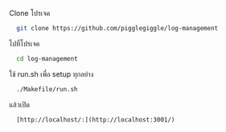 Clone โปรเจค

```bash
  git clone https://github.com/pigglegiggle/log-management
```

ไปที่โปรเจค

```bash
  cd log-management
```

ใช้ run.sh เพื่อ setup ทุกอย่าง

```bash
  ./Makefile/run.sh
```

แล้วเปิด
```http
  [http://localhost/:](http://localhost:3001/)
```
